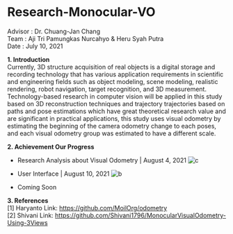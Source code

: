 # Research-Monocular-VO
Advisor : Dr. Chuang-Jan Chang                                                                                          
Team    : Aji Tri Pamungkas Nurcahyo & Heru Syah Putra                                                                 
Date    : July 10, 2021

**1. Introduction**                                                                                                 
Currently, 3D structure acquisition of real objects is a digital storage and recording technology that has various application requirements in scientific and engineering fields such as object modeling, scene modeling, realistic rendering, robot navigation, target recognition, and 3D measurement. Technology-based research in computer vision will be applied in this study based on 3D reconstruction techniques and trajectory trajectories based on paths and pose estimations which have great theoretical research value and are significant in practical applications, this study uses visual odometry by estimating the beginning of the camera odometry change to each poses, and each visual odometry group was estimated to have a different scale.

**2. Achievement Our Progress** 
- Research Analysis about Visual Odometry | August 4, 2021
  ![c](https://user-images.githubusercontent.com/60929939/128810903-e810094d-4aa5-4a6c-a4fa-af583437c85f.png)
  
- User Interface | August 10, 2021 
  ![b](https://user-images.githubusercontent.com/60929939/128810219-50845eae-f921-456d-9c4f-1d5c29e9aeac.png)

- Coming Soon

**3. References**                                                                                             
[1] Haryanto Link: https://github.com/MoilOrg/odometry                                                        
[2] Shivani Link: https://github.com/Shivani1796/MonocularVisualOdometry-Using-3Views  

